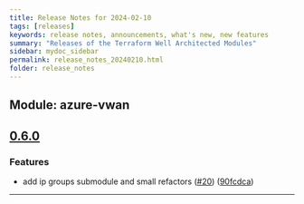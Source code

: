 ```yaml
---
title: Release Notes for 2024-02-10
tags: [releases]
keywords: release notes, announcements, what's new, new features
summary: "Releases of the Terraform Well Architected Modules"
sidebar: mydoc_sidebar
permalink: release_notes_20240210.html
folder: release_notes
---
```


## Module: azure-vwan
## [0.6.0](https://github.com/CloudNationHQ/terraform-azure-vwan/releases/tag/v0.6.0)


### Features

* add ip groups submodule and small refactors ([#20](https://github.com/CloudNationHQ/terraform-azure-vwan/issues/20)) ([90fcdca](https://github.com/CloudNationHQ/terraform-azure-vwan/commit/90fcdca57122cbfd03cfb0e07f62becb5513871d))

---

